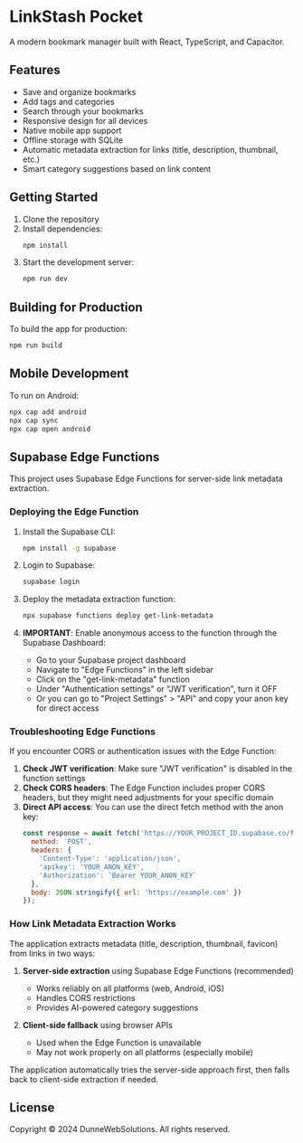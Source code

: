 # LinkStash Pocket

A modern bookmark manager built with React, TypeScript, and Capacitor.

## Features

- Save and organize bookmarks
- Add tags and categories
- Search through your bookmarks
- Responsive design for all devices
- Native mobile app support
- Offline storage with SQLite
- Automatic metadata extraction for links (title, description, thumbnail, etc.)
- Smart category suggestions based on link content

## Getting Started

1. Clone the repository
2. Install dependencies:
   ```bash
   npm install
   ```
3. Start the development server:
   ```bash
   npm run dev
   ```

## Building for Production

To build the app for production:

```bash
npm run build
```

## Mobile Development

To run on Android:

```bash
npx cap add android
npx cap sync
npx cap open android
```

## Supabase Edge Functions

This project uses Supabase Edge Functions for server-side link metadata extraction.

### Deploying the Edge Function

1. Install the Supabase CLI:
   ```bash
   npm install -g supabase
   ```

2. Login to Supabase:
   ```bash
   supabase login
   ```

3. Deploy the metadata extraction function:
   ```bash
   npx supabase functions deploy get-link-metadata
   ```

4. **IMPORTANT**: Enable anonymous access to the function through the Supabase Dashboard:
   - Go to your Supabase project dashboard
   - Navigate to "Edge Functions" in the left sidebar
   - Click on the "get-link-metadata" function
   - Under "Authentication settings" or "JWT verification", turn it OFF
   - Or you can go to "Project Settings" > "API" and copy your anon key for direct access

### Troubleshooting Edge Functions

If you encounter CORS or authentication issues with the Edge Function:

1. **Check JWT verification**: Make sure "JWT verification" is disabled in the function settings
2. **Check CORS headers**: The Edge Function includes proper CORS headers, but they might need adjustments for your specific domain
3. **Direct API access**: You can use the direct fetch method with the anon key:
   ```javascript
   const response = await fetch('https://YOUR_PROJECT_ID.supabase.co/functions/v1/get-link-metadata', {
     method: 'POST',
     headers: {
       'Content-Type': 'application/json',
       'apikey': 'YOUR_ANON_KEY',
       'Authorization': `Bearer YOUR_ANON_KEY`
     },
     body: JSON.stringify({ url: 'https://example.com' })
   });
   ```

### How Link Metadata Extraction Works

The application extracts metadata (title, description, thumbnail, favicon) from links in two ways:

1. **Server-side extraction** using Supabase Edge Functions (recommended)
   - Works reliably on all platforms (web, Android, iOS)
   - Handles CORS restrictions
   - Provides AI-powered category suggestions

2. **Client-side fallback** using browser APIs
   - Used when the Edge Function is unavailable
   - May not work properly on all platforms (especially mobile)

The application automatically tries the server-side approach first, then falls back to client-side extraction if needed.

## License

Copyright © 2024 DunneWebSolutions. All rights reserved.
